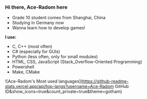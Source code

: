 ### Hi there, Ace-Radom here

- Grade 10 student comes from Shanghai, China
- Studying in Germany now
- Wanna learn how to develop games!

**I use:**

- C, C++ (most often)
- C# (especially for GUIs)
- Python (less often, only for small modules)
- HTML, CSS, JavaScript (Stack_Overflow-Oriented Programming)
- Powershell
- Make, CMake

![Ace-Radom's Most used languages](https://github-readme-stats.vercel.app/api/top-langs?username=Ace-Radom GitHub ID&show_icons=true&count_private=true&theme=gotham)

<!--
**Ace-Radom/Ace-Radom** is a ✨ _special_ ✨ repository because its `README.md` (this file) appears on your GitHub profile.

Here are some ideas to get you started:

- 🔭 I’m currently working on ...
- 🌱 I’m currently learning ...
- 👯 I’m looking to collaborate on ...
- 🤔 I’m looking for help with ...
- 💬 Ask me about ...
- 📫 How to reach me: ...
- 😄 Pronouns: ...
- ⚡ Fun fact: ...
-->
